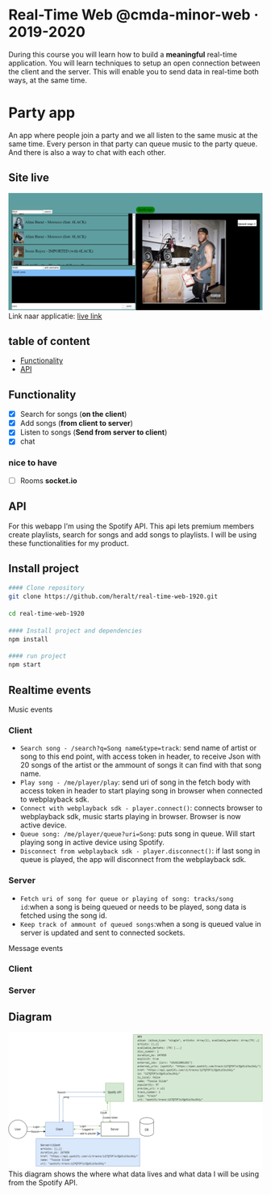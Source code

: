 # Real-Time Web @cmda-minor-web · 2019-2020

During this course you will learn how to build a **meaningful** real-time application. You will learn techniques to setup an open connection between the client and the server. This will enable you to send data in real-time both ways, at the same time.

# Party app 
An app where people join a party and we all listen to the same music at the same time. Every person in that party can queue music to the 
party queue. And there is also a way to chat with each other.

## Site live
![Prototype image](images/prototype_image.png)
Link naar applicatie: [live link](https://chat-spotify.herokuapp.com/)

## table of content
- [Functionality](#Functionality)
- [API](#API)

## Functionality
- [x] Search for songs (**on the client**)
- [x] Add songs (**from client to server**)
- [x] Listen to songs (**Send from server to client**)
- [x] chat 
### nice to have 
- [ ] Rooms **socket.io**
## API
For this webapp I'm using the Spotify API. This api lets premium members create playlists, search for songs and add songs 
to playlists. I will be using these functionalities for my product. 
## Install project
```bash
#### Clone repository
git clone https://github.com/heralt/real-time-web-1920.git

cd real-time-web-1920

#### Install project and dependencies
npm install

#### run project
npm start
```
## Realtime events
Music events
### Client
- `Search song - /search?q=Song name&type=track`: send name of artist or song to this end point, with access token in header, to receive Json with 20 songs of the artist or the ammount of songs it can find with that song name. 
- `Play song - /me/player/play`: send uri of song in the fetch body with access token in header to start playing song in browser when connected to webplayback sdk.
- `Connect with webplayback sdk - player.connect()`: connects browser to webplayback sdk, music starts playing in browser. Browser is now active device.
- `Queue song: /me/player/queue?uri=Song`: puts song in queue. Will start playing song in active device using Spotify.
- `Disconnect from webplayback sdk - player.disconnect()`: if last song in queue is played, the app will disconnect from the webplayback sdk.
### Server
- `Fetch uri of song for queue or playing of song: tracks/song id`:when a song is being queued or needs to be played, song data is fetched using the song id.  
- `Keep track of ammount of queued songs`:when a song is queued value in server is updated and sent to connected sockets.

Message events
### Client

### Server

## Diagram
![Image of wireframe](images/Spotify_diagram.png)
This diagram shows the where what data lives and what data I will be using from the Spotify API.
<!-- Add a link to your live demo in Github Pages 🌐-->

<!-- ☝️ replace this description with a description of your own work -->

<!-- replace the code in the /docs folder with your own, so you can showcase your work with GitHub Pages 🌍 -->

<!-- Add a nice image here at the end of the week, showing off your shiny frontend 📸 -->

<!-- Maybe a table of contents here? 📚 -->

<!-- How about a section that describes how to install this project? 🤓 -->

<!-- ...but how does one use this project? What are its features 🤔 -->

<!-- What external data source is featured in your project and what are its properties 🌠 -->

<!-- This would be a good place for your data life cycle ♻️-->

<!-- Maybe a checklist of done stuff and stuff still on your wishlist? ✅ -->

<!-- How about a license here? 📜  -->

[rubric]: https://docs.google.com/spreadsheets/d/e/2PACX-1vSd1I4ma8R5mtVMyrbp6PA2qEInWiOialK9Fr2orD3afUBqOyvTg_JaQZ6-P4YGURI-eA7PoHT8TRge/pubhtml

